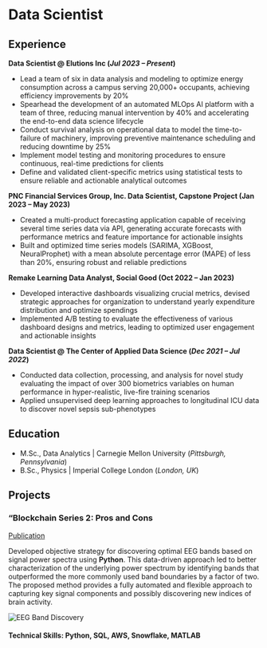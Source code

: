 # Data Scientist


## Experience
**Data Scientist @ Elutions Inc (_Jul 2023 – Present_)**
- Lead a team of six in data analysis and modeling to optimize energy consumption across a campus serving
20,000+ occupants, achieving efficiency improvements by 20%
- Spearhead the development of an automated MLOps AI platform with a team of three, reducing manual
intervention by 40% and accelerating the end-to-end data science lifecycle
- Conduct survival analysis on operational data to model the time-to-failure of machinery, improving preventive
maintenance scheduling and reducing downtime by 25%
- Implement model testing and monitoring procedures to ensure continuous, real-time predictions for clients
- Define and validated client-specific metrics using statistical tests to ensure reliable and actionable analytical outcomes

**PNC Financial Services Group, Inc. Data Scientist, Capstone Project (Jan 2023 – May 2023)**
- Created a multi-product forecasting application capable of receiving several time series data via API,
generating accurate forecasts with performance metrics and feature importance for actionable insights
- Built and optimized time series models (SARIMA, XGBoost, NeuralProphet) with a mean absolute
percentage error (MAPE) of less than 20%, ensuring robust and reliable predictions

**Remake Learning Data Analyst, Social Good (Oct 2022 – Jan 2023)**
- Developed interactive dashboards visualizing crucial metrics, devised strategic approaches for organization to understand yearly expenditure distribution and optimize spendings
- Implemented A/B testing to evaluate the effectiveness of various dashboard designs and metrics, leading to
optimized user engagement and actionable insights

**Data Scientist @ The Center of Applied Data Science (_Dec 2021 – Jul 2022_)**
- Conducted data collection, processing, and analysis for novel study evaluating the impact of over 300 biometrics variables on human performance in hyper-realistic, live-fire training scenarios
- Applied unsupervised deep learning approaches to longitudinal ICU data to discover novel sepsis sub-phenotypes

## Education						       		
- M.Sc., Data Analytics	| Carnegie Mellon University (_Pittsburgh, Pennsylvania_)	 			        		
- B.Sc., Physics | Imperial College London (_London, UK_)

## Projects
### “Blockchain Series 2: Pros and Cons
[Publication](https://www.myfint.org/post/blockchain-series-2-pros-and-cons)

Developed objective strategy for discovering optimal EEG bands based on signal power spectra using **Python**. This data-driven approach led to better characterization of the underlying power spectrum by identifying bands that outperformed the more commonly used band boundaries by a factor of two. The proposed method provides a fully automated and flexible approach to capturing key signal components and possibly discovering new indices of brain activity.

![EEG Band Discovery](/assets/img/eeg_band_discovery.jpeg)

#### Technical Skills: Python, SQL, AWS, Snowflake, MATLAB

